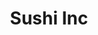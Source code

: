 ---
layout: place
title: Sushi Inc
permalink: /florida/st-petersburg/sushi-inc.html
stateAbbr: FL
stateName: Florida
cityName: St. Petersburg
seo:
  type: restaurant
  links: http://sushiincorporated.com/
place_id: ChIJMSqPz5zhwogRQtowQFK5GNc
photos:
  - name: >-
      places/ChIJMSqPz5zhwogRQtowQFK5GNc/photos/AeeoHcI4Ee6fzHF1ght01HoUQBzWO-GDgfkPqXWuJvNv-jPLr_8Mn7r6OUp0OJ572tYXE-y-_d5Mzg10rc7LdajdOz0GZGEjT4oJFSwWPq-eFVgI0ezum6nW9D7C6wBGf8ZEv__-L_O4FRDqsbnJhLZoCH2dC8d8S2SN8wMnL2lx3qw1kWrADts7YyRcY2nP-7uEhMVWIjVoMZZLkPtRQcv-XV-0Eq6GtvF31eSjgCuJHCBYffDBe8BLkiUNEeh93trlolbR3ghnI7S0hUEQcHaaQ66l_q2D_RhiGh9TbCwKKLUW4Z5iovxz82GmzxflReRErkSMRjvUzgPT9bqqR9zpwXFEknd9bQKhuZbVCXMQNs4QQD3oKSipAjiB_uLDesjQGQlDMvzfIstn-Vn6DxHae3N8OuREtEg_M61sA7j8HwQrKTk
    widthPx: 2256
    heightPx: 1683
    authorAttributions:
      - displayName: john campbell
        uri: https://maps.google.com/maps/contrib/103788534874128733549
        photoUri: >-
          https://lh3.googleusercontent.com/a-/ALV-UjUGUTg5wEtiloZc7vsUcUtsJorkxaP30vyOdAFEQjsWJ1-D8I_N=s100-p-k-no-mo
    flagContentUri: >-
      https://www.google.com/local/imagery/report/?cb_client=maps_api_places.places_api&image_key=!1e10!2sCIHM0ogKEICAgIC6vb6PlwE&hl=en-US
    googleMapsUri: >-
      https://www.google.com/maps/place//data=!3m4!1e2!3m2!1sCIHM0ogKEICAgIC6vb6PlwE!2e10!4m2!3m1!1s0x88c2e19ccf8f2a31:0xd718b9524030da42
  - name: >-
      places/ChIJMSqPz5zhwogRQtowQFK5GNc/photos/AeeoHcKBuasnsqovaJvNHCycq_tFBdjRiWsRWRf42byK1zxdH9xwZUM5spenLseJB2vaEn-tK6O7p6eriwAjw42RkaD55M_wphXedPgXJ_c6BBF6fO9v1eG72nw4ltP8gS-gSgI2J2LHwHWcy5DnXq7mm09mXNwC7XaqfKKlD4UPb-mK4KyJIfmpgkxvNVERmPt6Zz8YTcwUQ8cNEzt4pH_8Ru7AMGvBf1Dj9fNGOP6BydDklHzKCIIwyl20xa7tQUguGRx2O0p0zht3Egot-bf3sSs8OZ_n26jhywPlSWzBbPKWCA
    widthPx: 2048
    heightPx: 1195
    authorAttributions:
      - displayName: Sushi Inc
        uri: https://maps.google.com/maps/contrib/110793315451446877356
        photoUri: >-
          https://lh3.googleusercontent.com/a/ACg8ocIJPgSFoHxjMoo4ct1v5Gr45WEZ6l7_Uy5keso-oMZTuW35RA=s100-p-k-no-mo
    flagContentUri: >-
      https://www.google.com/local/imagery/report/?cb_client=maps_api_places.places_api&image_key=!1e10!2sAF1QipM9QIa7EecrzuH9ETj76V5PnM5EORZIj8HaG2OQ&hl=en-US
    googleMapsUri: >-
      https://www.google.com/maps/place//data=!3m4!1e2!3m2!1sAF1QipM9QIa7EecrzuH9ETj76V5PnM5EORZIj8HaG2OQ!2e10!4m2!3m1!1s0x88c2e19ccf8f2a31:0xd718b9524030da42
  - name: >-
      places/ChIJMSqPz5zhwogRQtowQFK5GNc/photos/AeeoHcJtrBPaBsvR-xbeJiWJnqQIPGu8FnyfrXBFkBoUNwBW_l8FQ0IYjpHp5wneMJJYlaMrUsXvnmEDsObjx03WnZ_2JYC_yjxydtcy5xLUTl0SEPERWQB2iPvZPaINgMjEPGYHlsjMZa6mmCBKlKAUUzxn-w7KSF80Dl0rMt4CqY-7ZmC1JRNyWwb2ODy2T_nmPvWN7gWYS-m9TEAndiZa5xlcKXBEWk74P44DpQ_hnrl6NJg81AuxxWT_RbpRH1C7bgZD2YYCWiFBSxw0Cv2AsLpv3DDDMy6tRBhyB9ZWJFgiI4Jw8RiCOpQEbRWZ0y8rk3Q9zJPmULpR44bv2uuUXoVN6jmdnWXv-EpTtiZNDhnfjbbKd_HIAGNTrtor2eHfqkRgyFsdfCL-_VAQVbtBYpw7Rcod9tK3csBT90s40EnxAw
    widthPx: 2992
    heightPx: 2992
    authorAttributions:
      - displayName: Micah Gaudio
        uri: https://maps.google.com/maps/contrib/118153139097498102855
        photoUri: >-
          https://lh3.googleusercontent.com/a-/ALV-UjX-_xPWpBJiYEADlJwc5ugxJVhEwInFjOKpzEAt3OPvymBCACb8Bw=s100-p-k-no-mo
    flagContentUri: >-
      https://www.google.com/local/imagery/report/?cb_client=maps_api_places.places_api&image_key=!1e10!2sCIHM0ogKEICAgMCI8cWmWA&hl=en-US
    googleMapsUri: >-
      https://www.google.com/maps/place//data=!3m4!1e2!3m2!1sCIHM0ogKEICAgMCI8cWmWA!2e10!4m2!3m1!1s0x88c2e19ccf8f2a31:0xd718b9524030da42
  - name: >-
      places/ChIJMSqPz5zhwogRQtowQFK5GNc/photos/AeeoHcK88n1LxRcdJp2M2G4SPbR4-W_qNuAD7Jlx_qRJ-Z6Hf-TrgATYWjufWD8djOdtl_9f91ywT0Gk0OB1ZifzM68nMrHAIGLi19gCGvFynwZoa6qoRJt-c1fA3kjZZNyeey3kJ_IPl1boU-J3kVPB2hsj1VDyBwUAn46hteaDOPp3W_3_FUfVeCCNW-2nMq-WBSFZIIWngy_Hoy5u3ceJqTDLsB0-0aaJTvPhHtVNOCs_Lgyi9Qmv3suZcffM_IRDFvLQ45-_L3sMwB5GwkIMvygRasVcjhzi7h_XnkbG4gLh5GMWokxJIyG_Uycy8hNfB8fMDK8KYwb_nQcBwQFQmyxlSL0rtCtbNK042JOeESiYnO8wZcSjyJbzBDuouv1Jk1ksmdJ-zlnITG9HjY7mcM7XlgVnj6t7ElXqYu2Ifn4mQg
    widthPx: 3000
    heightPx: 3394
    authorAttributions:
      - displayName: Mike T
        uri: https://maps.google.com/maps/contrib/105483953857428116349
        photoUri: >-
          https://lh3.googleusercontent.com/a-/ALV-UjW3h2b8C_aN252vMPH1IEC9vv2oQm8HfVNdJqR8Jbtdxcd8k2AA=s100-p-k-no-mo
    flagContentUri: >-
      https://www.google.com/local/imagery/report/?cb_client=maps_api_places.places_api&image_key=!1e10!2sCIHM0ogKEICAgICzgeK1SA&hl=en-US
    googleMapsUri: >-
      https://www.google.com/maps/place//data=!3m4!1e2!3m2!1sCIHM0ogKEICAgICzgeK1SA!2e10!4m2!3m1!1s0x88c2e19ccf8f2a31:0xd718b9524030da42
  - name: >-
      places/ChIJMSqPz5zhwogRQtowQFK5GNc/photos/AeeoHcK1gc5K9uNbnCS1F3HsbemY3jDufgVVTJSiSpkzWsoKlMkRNWbflsTrhT_JCeVtgbtbMJ2QNam-nerKeb9qqSv_YlsxbAAPfpHcIwMuOO0VLVJdCRTPYt1i6Rq9VsUCN2BFuZXMJARldAZFBOzsNGmLcMr9MuleIs5TnqQK45Q76BpZB_k6TUN5g9LYfcpekfc6ntrRvLt7bFhwz_TmOfPwhmMwZqCM34--K8C_o-Hp1pvu-OIfmkLs63Exmhuf1em_3aoFRb8rJd-t-pP0FHvtpDdJchXS_IdTSsh8nL3z18nvYXM6AlBCUiDbzDkN2LbzTM5-kOxR-l9km333oWXjakF51Qs099FWBc1v0iKe2AMGgDCm_kCnuFl4rwnvrIYHhPo2JllNlW8wkJdtTEIWpWepXymevQlkDEalAMZY-w
    widthPx: 3024
    heightPx: 4032
    authorAttributions:
      - displayName: Claudia Chimento
        uri: https://maps.google.com/maps/contrib/113981809993440794901
        photoUri: >-
          https://lh3.googleusercontent.com/a-/ALV-UjXacOkPu24nvKwAG1TXDdTT_ExYzZT3c5TBdez7j2dn0oo2B7Mh=s100-p-k-no-mo
    flagContentUri: >-
      https://www.google.com/local/imagery/report/?cb_client=maps_api_places.places_api&image_key=!1e10!2sCIHM0ogKEICAgICdlLKiIA&hl=en-US
    googleMapsUri: >-
      https://www.google.com/maps/place//data=!3m4!1e2!3m2!1sCIHM0ogKEICAgICdlLKiIA!2e10!4m2!3m1!1s0x88c2e19ccf8f2a31:0xd718b9524030da42
  - name: >-
      places/ChIJMSqPz5zhwogRQtowQFK5GNc/photos/AeeoHcIHJiyjyWPAKGcEIlYFgUvQMQZOZ3CpkMYNJLWEzPp6zzvdaXU0w-zmyPYZcyP-3JR7U1gXS89m3HxTCHKvXttI_2n-Zpfg8ZyaayldBxwPzF7jLoPFIPcEJ1oNCY_gMtp7BngBebYtC9GlIglVo3FFn_MsKVQ4Eg0PaxB9V8NV0c2u4Zq4ZxEfhUEM8xMPdAAlk5-OifmFXLHUXZspkrDgYFVFkOCOCi_-HAdCdYw_KKVsfFJWUYYv-0tK-CtrvKwiUPZJ-9SRScn_2mpcSTF46sNt9ErlAi6JGGARImlOQcFUDaYQ6LbVAltrxhtRyZuzBsdSfBnI-sTihrUH5I-9-QR6Ks55XkVJTozycNDisM4fr6Gnlo8ItD9Pj25VwYxvZMqrlvSCmQUGaoXr9lQIf4sXwPkypOtFkqT1Etg6FLI
    widthPx: 4032
    heightPx: 3024
    authorAttributions:
      - displayName: Ryan Cassidy
        uri: https://maps.google.com/maps/contrib/100231181299008310053
        photoUri: >-
          https://lh3.googleusercontent.com/a-/ALV-UjXFz3OQxtDoTaRNNG0Al-QeY-oJRXlaf426MSjn4zWOSI-mvtJT=s100-p-k-no-mo
    flagContentUri: >-
      https://www.google.com/local/imagery/report/?cb_client=maps_api_places.places_api&image_key=!1e10!2sCIHM0ogKEICAgICpiM_SrwE&hl=en-US
    googleMapsUri: >-
      https://www.google.com/maps/place//data=!3m4!1e2!3m2!1sCIHM0ogKEICAgICpiM_SrwE!2e10!4m2!3m1!1s0x88c2e19ccf8f2a31:0xd718b9524030da42
  - name: >-
      places/ChIJMSqPz5zhwogRQtowQFK5GNc/photos/AeeoHcJJw0j-EPavbhaygdLuixjpRPmLa_Ll9x8FffzAWKG-QF8hs9E5wNvOBFjSQS7l0ZUcQq-mjMCEod38wQFTc_pyRp-wGi2a6jlLm57g6Fnzf-1D-EPo106FSZTd_7WfRM0bO_zqfZNYqb4yWmji26yPgdW0FDFdUF-Az4sD0isbSCmqcNsd8ybdP4mVUYW2WPCnHmTsCB5ywvyLOF-F_TJml_akQP-4Rxoo769LkZ7lSZzdUaxonnK2C8FX8yoan0eI23LURG5M7PrEabmyi2hYUMyiF-HEwfeUfIgDJ4X5wFLfZDU9RxkP2qxRdwnKkAqrB79_l320a9pd1C6Ou60AsbzcJIai4FNXva-mp-JG0MctthdGQh0evaFlryxvjg5Rd53e9gVgXsjn7tKtvjVqX0Dv-SmMo6Qfm2nm45EAEXva
    widthPx: 4000
    heightPx: 3000
    authorAttributions:
      - displayName: Harrison Tsai
        uri: https://maps.google.com/maps/contrib/117418068610751707824
        photoUri: >-
          https://lh3.googleusercontent.com/a-/ALV-UjV9WsDGicwDG-gwzTjRslNkF8hkejTCbw0oZCVH2szk10SrVrqq=s100-p-k-no-mo
    flagContentUri: >-
      https://www.google.com/local/imagery/report/?cb_client=maps_api_places.places_api&image_key=!1e10!2sCIHM0ogKEICAgID3xcbemAE&hl=en-US
    googleMapsUri: >-
      https://www.google.com/maps/place//data=!3m4!1e2!3m2!1sCIHM0ogKEICAgID3xcbemAE!2e10!4m2!3m1!1s0x88c2e19ccf8f2a31:0xd718b9524030da42
  - name: >-
      places/ChIJMSqPz5zhwogRQtowQFK5GNc/photos/AeeoHcIzOXuvEDNXDY26bDr3A1T43jd7u8QAZEEjM1Pa5YaEIEq8Dqu2CSjRpgLMeSIbT-5YNIUZRYGzWzdRzGcORdPgPmszBQrYr7l9sdex11kSB2ypD4-nYjhI0tPgZC7PjknwyEWNmWkoETJi17nIYcI26zEbXdfVOPxGxqAx9IHxW2S4sbKReKsUmuAeAFd9hCNP1R8BFySVDHK1bRfmAOlqXGxzE51D15P1t_QGG1KbHP_NPsb_VFkk4vzps3ffuYqh9QQ7T3GwveegzlGa3FW0AmeKdLbS5IAdqOi-mtNBjw
    widthPx: 1428
    heightPx: 1442
    authorAttributions:
      - displayName: Sushi Inc
        uri: https://maps.google.com/maps/contrib/110793315451446877356
        photoUri: >-
          https://lh3.googleusercontent.com/a/ACg8ocIJPgSFoHxjMoo4ct1v5Gr45WEZ6l7_Uy5keso-oMZTuW35RA=s100-p-k-no-mo
    flagContentUri: >-
      https://www.google.com/local/imagery/report/?cb_client=maps_api_places.places_api&image_key=!1e10!2sAF1QipPUsd4ZMeBGjJA3maNAbd9mnz0d884A-hicQ2Xq&hl=en-US
    googleMapsUri: >-
      https://www.google.com/maps/place//data=!3m4!1e2!3m2!1sAF1QipPUsd4ZMeBGjJA3maNAbd9mnz0d884A-hicQ2Xq!2e10!4m2!3m1!1s0x88c2e19ccf8f2a31:0xd718b9524030da42
  - name: >-
      places/ChIJMSqPz5zhwogRQtowQFK5GNc/photos/AeeoHcK4eBeCnjkEU4JZ5HeyDqEWmpEyHQFKtvyu8qzFTewbZlcpzHEvkhuTZMldE49f-NbzPV3yfSQPs9zlUxcBVIwI213yUfrvcQ97qQjDOoVd4f4P9fwjRqjsc4xgK_ELM42R8KCMxL1b9nlC3x6B6HvvhGQy_-cUgwZjVFGCGbdTmWCgugwqaH_MuES-_rjV6QFaq4JiA2PPm8cjPWcRNjRmp4mHbsus_z52T5YwhYewx8aFFXd-yK1dcEv47sdXed_YreZ3tWnihgYOO2dNVBcvOvHcuBQ23EAQwpbtu-YiwciUUtgEnpHwDTRXUeygEN49i0iji-ctmkED43sq_ZX_iDVFN_8KeIzg7rEZnfRLhJ_8WfPGxqSwOl5S5tGnUVfpmYzOwO5LW2pQxzSAmd2JsRg8hpHtRqowlZ4Q8MVf6Q
    widthPx: 3024
    heightPx: 4032
    authorAttributions:
      - displayName: Daniel Rodriguez
        uri: https://maps.google.com/maps/contrib/100743807955641862809
        photoUri: >-
          https://lh3.googleusercontent.com/a-/ALV-UjUpNhTdaU14LB8KKiquVTwt13yP_cGaRQcxs79pPfcUjocgY3NZ1Q=s100-p-k-no-mo
    flagContentUri: >-
      https://www.google.com/local/imagery/report/?cb_client=maps_api_places.places_api&image_key=!1e10!2sCIHM0ogKEICAgICbieTGLQ&hl=en-US
    googleMapsUri: >-
      https://www.google.com/maps/place//data=!3m4!1e2!3m2!1sCIHM0ogKEICAgICbieTGLQ!2e10!4m2!3m1!1s0x88c2e19ccf8f2a31:0xd718b9524030da42
  - name: >-
      places/ChIJMSqPz5zhwogRQtowQFK5GNc/photos/AeeoHcL2wY30huY-Dy7CZWGprGhxjgK0ghuEf-mNPLtqo1-EZZnT2pGySIQPzlqgjbBs91-RPr57OmRM7uyuUIy-HWQhtbpnTExWRx1_tNnVl2cMExiZayzbVkR7OXDFLdSuZV1KufsI1eFPjMnSY6DhXGLKqwqztsxywzRXk9cMwxublL0W4yEx9VojEXZ7a717kN_6J-G0oOazIjueXuieQPJi_WBLGM_og6Wm16e0ZsBhDpCBtLMm73t3m9aASgYxergIdS08qBhSWgjOHzUaiRf6Pt3unYOaITPOBZI_w6EL-W29tPyJahYAMXMUDOaZmRHA96PIyAFq9zjEhZ_bATEjHgOCD-tRa0sqvjRfYWH6M_kDJFpnMMspDTjzZCDWJHEHhbwKCP9ZbO2LfC0GUo4Ux6n6-8CA1vAH-0kAiZuA7-cn
    widthPx: 1900
    heightPx: 1069
    authorAttributions:
      - displayName: Michael Scott Novilla
        uri: https://maps.google.com/maps/contrib/117292730339176298860
        photoUri: >-
          https://lh3.googleusercontent.com/a-/ALV-UjVPqrvqsu2mlwZt_m8YbCynLU1zj5wsgVmkwW6QSkA_pFmQSOd5Tw=s100-p-k-no-mo
    flagContentUri: >-
      https://www.google.com/local/imagery/report/?cb_client=maps_api_places.places_api&image_key=!1e10!2sCIHM0ogKEICAgIDkyfT17AE&hl=en-US
    googleMapsUri: >-
      https://www.google.com/maps/place//data=!3m4!1e2!3m2!1sCIHM0ogKEICAgIDkyfT17AE!2e10!4m2!3m1!1s0x88c2e19ccf8f2a31:0xd718b9524030da42
address: 270 1st Ave N, St. Petersburg, FL 33701, USA
street: 270 1st Ave N
city: St. Petersburg
state: FL
zip: '33701'
country: USA
neighborhood: Waterfront Arts District
latitude: '27.771935'
longitude: '-82.636852'
accessibility_options:
  wheelchairAccessibleParking: true
  wheelchairAccessibleEntrance: true
  wheelchairAccessibleRestroom: true
  wheelchairAccessibleSeating: true
business_status: OPERATIONAL
name: Sushi Inc
google_maps_links:
  directionsUri: >-
    https://www.google.com/maps/dir//''/data=!4m7!4m6!1m1!4e2!1m2!1m1!1s0x88c2e19ccf8f2a31:0xd718b9524030da42!3e0
  placeUri: https://maps.google.com/?cid=15499341880510962242
  writeAReviewUri: >-
    https://www.google.com/maps/place//data=!4m3!3m2!1s0x88c2e19ccf8f2a31:0xd718b9524030da42!12e1
  reviewsUri: >-
    https://www.google.com/maps/place//data=!4m4!3m3!1s0x88c2e19ccf8f2a31:0xd718b9524030da42!9m1!1b1
  photosUri: >-
    https://www.google.com/maps/place//data=!4m3!3m2!1s0x88c2e19ccf8f2a31:0xd718b9524030da42!10e5
primary_type: Sushi Restaurant
opening_hours:
  regular: null
  current: null
secondary_opening_hours:
  regular:
    weekdayDescriptions: null
    type: null
  current:
    weekdayDescriptions: null
    type: null
phone: (727) 800-9977
price_level: PRICE_LEVEL_MODERATE
price_range: $20 &ndash; $30
rating: '4.5'
rating_count: 0
website: http://sushiincorporated.com/
description: >-
  Experience Sushi Inc in St. Petersburg, FL$$$Sushi Inc in St. Petersburg, FL,
  offers a relaxed and inviting spot for enjoying fresh Japanese cuisine,
  blending traditional sushi with creative twists that appeal to sushi
  enthusiasts. The menu highlights flavorful rolls and hearty options like
  ramen, all prepared with high-quality ingredients in a casual setting that
  encourages unwinding with friends or on a date. Outdoor seating and happy hour
  specials add to the charm, making it an ideal choice for those seeking
  authentic yet approachable dining experiences. Accessibility features, such as
  wheelchair-friendly entrances and parking, ensure everyone can savor the
  vibrant atmosphere and well-crafted dishes without hassle.
generative_summary: >-
  Experience Sushi Inc in St. Petersburg, FL$$$Sushi Inc in St. Petersburg, FL,
  offers a relaxed and inviting spot for enjoying fresh Japanese cuisine,
  blending traditional sushi with creative twists that appeal to sushi
  enthusiasts. The menu highlights flavorful rolls and hearty options like
  ramen, all prepared with high-quality ingredients in a casual setting that
  encourages unwinding with friends or on a date. Outdoor seating and happy hour
  specials add to the charm, making it an ideal choice for those seeking
  authentic yet approachable dining experiences. Accessibility features, such as
  wheelchair-friendly entrances and parking, ensure everyone can savor the
  vibrant atmosphere and well-crafted dishes without hassle.
generative_disclosure: Summarized by AI using the Grok-3-Mini model.
reviews:
  - name: >-
      places/ChIJMSqPz5zhwogRQtowQFK5GNc/reviews/ChZDSUhNMG9nS0VJQ0FnTUNJOGNXbWFBEAE
    relativePublishTimeDescription: a week ago
    rating: 5
    text:
      text: >-
        Sushi Inc: where the rolls are tight, the vibes are right, and I left so
        full I considered rolling myself home."


        First off, let’s talk about the menu—it’s a
        choose-your-own-sushi-adventure novel with plot twists like Yakitori,
        Tuna Towers, and something called an Oreo Sensation which sounds like a
        Boy Band but tastes like deep-fried dessert heaven.


        I started with the Takoyaki, because nothing says “trust the process”
        like eating fried octopus puffs covered in bonito flakes that wave at
        you like they’re alive. Spoiler: they’re not. But they are delicious.


        Then I blacked out and woke up to a Surf and Turf Roll that changed my
        life. Fried shrimp, spicy krab, asparagus, and strip steak all in one
        bite? It was like a hibachi grill and a seafood boil had a love child.


        Also ordered the JaleTuna Bites, which sounds like something that would
        appear on Hot Ones. These little jalapeño-stuffed bombs were cheesy,
        spicy, and tempura-fried—aka the three major food groups.


        And let me just say—the ramen is no afterthought here. I ordered the
        tonkotsu pork broth and suddenly felt like I was in a Tokyo noodle shop
        being spiritually cleansed by broth and steam.


        For dessert, I obviously went full maniac and got the Oreo Sensation.
        Five tempura-fried Oreo puffs that looked me straight in the eye and
        dared me to finish them all. I did. I’m proud. I’m ashamed. I have no
        regrets.


        Pro tip: They do $2 off rolls during happy hour. That’s basically a sign
        from the universe.


        In short: If you like sushi, snacks, and feeling like you’re making
        questionable but amazing life choices, Sushi Inc is your new religion.
        Just be prepared to unbutton your pants after.
      languageCode: en
    originalText:
      text: >-
        Sushi Inc: where the rolls are tight, the vibes are right, and I left so
        full I considered rolling myself home."


        First off, let’s talk about the menu—it’s a
        choose-your-own-sushi-adventure novel with plot twists like Yakitori,
        Tuna Towers, and something called an Oreo Sensation which sounds like a
        Boy Band but tastes like deep-fried dessert heaven.


        I started with the Takoyaki, because nothing says “trust the process”
        like eating fried octopus puffs covered in bonito flakes that wave at
        you like they’re alive. Spoiler: they’re not. But they are delicious.


        Then I blacked out and woke up to a Surf and Turf Roll that changed my
        life. Fried shrimp, spicy krab, asparagus, and strip steak all in one
        bite? It was like a hibachi grill and a seafood boil had a love child.


        Also ordered the JaleTuna Bites, which sounds like something that would
        appear on Hot Ones. These little jalapeño-stuffed bombs were cheesy,
        spicy, and tempura-fried—aka the three major food groups.


        And let me just say—the ramen is no afterthought here. I ordered the
        tonkotsu pork broth and suddenly felt like I was in a Tokyo noodle shop
        being spiritually cleansed by broth and steam.


        For dessert, I obviously went full maniac and got the Oreo Sensation.
        Five tempura-fried Oreo puffs that looked me straight in the eye and
        dared me to finish them all. I did. I’m proud. I’m ashamed. I have no
        regrets.


        Pro tip: They do $2 off rolls during happy hour. That’s basically a sign
        from the universe.


        In short: If you like sushi, snacks, and feeling like you’re making
        questionable but amazing life choices, Sushi Inc is your new religion.
        Just be prepared to unbutton your pants after.
      languageCode: en
    authorAttribution:
      displayName: Micah Gaudio
      uri: https://www.google.com/maps/contrib/118153139097498102855/reviews
      photoUri: >-
        https://lh3.googleusercontent.com/a-/ALV-UjX-_xPWpBJiYEADlJwc5ugxJVhEwInFjOKpzEAt3OPvymBCACb8Bw=s128-c0x00000000-cc-rp-mo-ba7
    publishTime: '2025-04-02T23:19:30.046242Z'
    flagContentUri: >-
      https://www.google.com/local/review/rap/report?postId=ChZDSUhNMG9nS0VJQ0FnTUNJOGNXbWFBEAE&d=17924085&t=1
    googleMapsUri: >-
      https://www.google.com/maps/reviews/data=!4m6!14m5!1m4!2m3!1sChZDSUhNMG9nS0VJQ0FnTUNJOGNXbWFBEAE!2m1!1s0x88c2e19ccf8f2a31:0xd718b9524030da42
  - name: >-
      places/ChIJMSqPz5zhwogRQtowQFK5GNc/reviews/ChdDSUhNMG9nS0VJQ0FnSURQaDR2eDBnRRAB
    relativePublishTimeDescription: 4 months ago
    rating: 5
    text:
      text: >-
        I’m not in St. Pete often but this was right next door to an event I
        attended and my first time at Sushi Inc. Immediately loved the
        atmosphere and service, and the food was AMAZING! The spring rolls were
        so hot, fresh, and delicious with the chili sauce. I then ordered my own
        custom sushi roll and it was perfectly portioned and with great flavor.


        I highly recommend dining in at Sushi Inc in St. Pete - especially at
        the Sushi Bar! Steven, Sae, and Diana were amazing as I enjoyed their
        service and conversation. I will definitely be back again to enjoy more
        delightful items on the menu!
      languageCode: en
    originalText:
      text: >-
        I’m not in St. Pete often but this was right next door to an event I
        attended and my first time at Sushi Inc. Immediately loved the
        atmosphere and service, and the food was AMAZING! The spring rolls were
        so hot, fresh, and delicious with the chili sauce. I then ordered my own
        custom sushi roll and it was perfectly portioned and with great flavor.


        I highly recommend dining in at Sushi Inc in St. Pete - especially at
        the Sushi Bar! Steven, Sae, and Diana were amazing as I enjoyed their
        service and conversation. I will definitely be back again to enjoy more
        delightful items on the menu!
      languageCode: en
    authorAttribution:
      displayName: Leah Thompson
      uri: https://www.google.com/maps/contrib/111940679857096936504/reviews
      photoUri: >-
        https://lh3.googleusercontent.com/a/ACg8ocKhxmakrkGBPnpn38ZU3vWtyKcJ4lanhXbJVufZnsnWQUwXGUeG=s128-c0x00000000-cc-rp-mo-ba2
    publishTime: '2024-12-06T01:33:29.171214Z'
    flagContentUri: >-
      https://www.google.com/local/review/rap/report?postId=ChdDSUhNMG9nS0VJQ0FnSURQaDR2eDBnRRAB&d=17924085&t=1
    googleMapsUri: >-
      https://www.google.com/maps/reviews/data=!4m6!14m5!1m4!2m3!1sChdDSUhNMG9nS0VJQ0FnSURQaDR2eDBnRRAB!2m1!1s0x88c2e19ccf8f2a31:0xd718b9524030da42
  - name: >-
      places/ChIJMSqPz5zhwogRQtowQFK5GNc/reviews/ChZDSUhNMG9nS0VJQ0FnSURfeHN6bll3EAE
    relativePublishTimeDescription: 2 months ago
    rating: 5
    text:
      text: >-
        I have been conducting the Volcano Roll showdown all over the country
        and I’m happy to say Sushi Inc here in St Petersburg Fl takes the cake! 
        Best Volcano I’ve had in a while. Plus they actually have a volcano of a
        display! Stay tuned for more!!
      languageCode: en
    originalText:
      text: >-
        I have been conducting the Volcano Roll showdown all over the country
        and I’m happy to say Sushi Inc here in St Petersburg Fl takes the cake! 
        Best Volcano I’ve had in a while. Plus they actually have a volcano of a
        display! Stay tuned for more!!
      languageCode: en
    authorAttribution:
      displayName: Blake Emory
      uri: https://www.google.com/maps/contrib/117321740706036923906/reviews
      photoUri: >-
        https://lh3.googleusercontent.com/a-/ALV-UjXzSML9Wa7wbtIUftsowwuqlniyyc31GpWLOghhjhZMyoUhr50E=s128-c0x00000000-cc-rp-mo-ba4
    publishTime: '2025-01-23T19:29:42.155286Z'
    flagContentUri: >-
      https://www.google.com/local/review/rap/report?postId=ChZDSUhNMG9nS0VJQ0FnSURfeHN6bll3EAE&d=17924085&t=1
    googleMapsUri: >-
      https://www.google.com/maps/reviews/data=!4m6!14m5!1m4!2m3!1sChZDSUhNMG9nS0VJQ0FnSURfeHN6bll3EAE!2m1!1s0x88c2e19ccf8f2a31:0xd718b9524030da42
  - name: >-
      places/ChIJMSqPz5zhwogRQtowQFK5GNc/reviews/ChZDSUhNMG9nS0VJQ0FnTUR3em9US013EAE
    relativePublishTimeDescription: 2 weeks ago
    rating: 5
    text:
      text: >-
        Great vibe with modern music. Perfect spot to go on a date. SUSHI. WAS.
        AMAZING. Niasya helped our table and she was very sweet and
        knowledgeable. Will be back.
      languageCode: en
    originalText:
      text: >-
        Great vibe with modern music. Perfect spot to go on a date. SUSHI. WAS.
        AMAZING. Niasya helped our table and she was very sweet and
        knowledgeable. Will be back.
      languageCode: en
    authorAttribution:
      displayName: Erin McFall
      uri: https://www.google.com/maps/contrib/106258850017003776462/reviews
      photoUri: >-
        https://lh3.googleusercontent.com/a/ACg8ocIAz8NKmuSn4gMK_1maAeNZeFC1q9UWofq6C0sURygXvMQ5TQ=s128-c0x00000000-cc-rp-mo-ba2
    publishTime: '2025-03-25T22:30:26.621568Z'
    flagContentUri: >-
      https://www.google.com/local/review/rap/report?postId=ChZDSUhNMG9nS0VJQ0FnTUR3em9US013EAE&d=17924085&t=1
    googleMapsUri: >-
      https://www.google.com/maps/reviews/data=!4m6!14m5!1m4!2m3!1sChZDSUhNMG9nS0VJQ0FnTUR3em9US013EAE!2m1!1s0x88c2e19ccf8f2a31:0xd718b9524030da42
  - name: >-
      places/ChIJMSqPz5zhwogRQtowQFK5GNc/reviews/ChdDSUhNMG9nS0VJQ0FnTUNRMDdTNm5BRRAB
    relativePublishTimeDescription: a month ago
    rating: 5
    text:
      text: >-
        Great sushi and great service. Normally I am used to lemon but when in
        Florida line rules. Great house rolls with lime and great traditional
        rolls. Highly recommend for sushi fans.
      languageCode: en
    originalText:
      text: >-
        Great sushi and great service. Normally I am used to lemon but when in
        Florida line rules. Great house rolls with lime and great traditional
        rolls. Highly recommend for sushi fans.
      languageCode: en
    authorAttribution:
      displayName: Ron Haberle
      uri: https://www.google.com/maps/contrib/113778539916359761026/reviews
      photoUri: >-
        https://lh3.googleusercontent.com/a-/ALV-UjW5K6UDQm2D-UZuQDsxZkBfELplDJTpe8Fj5vDffrvtOl0YFiApXQ=s128-c0x00000000-cc-rp-mo-ba4
    publishTime: '2025-03-07T00:07:01.126850Z'
    flagContentUri: >-
      https://www.google.com/local/review/rap/report?postId=ChdDSUhNMG9nS0VJQ0FnTUNRMDdTNm5BRRAB&d=17924085&t=1
    googleMapsUri: >-
      https://www.google.com/maps/reviews/data=!4m6!14m5!1m4!2m3!1sChdDSUhNMG9nS0VJQ0FnTUNRMDdTNm5BRRAB!2m1!1s0x88c2e19ccf8f2a31:0xd718b9524030da42
review_summary: >-
  Insights from Sushi Diners$$$Visitors frequently praise the exceptional
  quality of the sushi rolls and other Japanese favorites, noting their fresh
  flavors and inventive combinations that make every meal memorable. The lively
  vibe and welcoming service create a fun environment perfect for casual outings
  or groups, with many highlighting the value of happy hour deals and variety in
  the menu. Feedback often mentions standout dishes like specialty rolls and
  ramen, which deliver a satisfying mix of taste and portion sizes that leave
  diners coming back for more. Overall, it's a go-to spot for those searching
  for top-rated sushi options nearby, offering a positive and enjoyable
  experience that balances affordability with delicious results.
review_disclosure: Summarized by AI using the Grok-3-Mini model.
parking_options:
  paidParkingLot: true
  freeStreetParking: true
  paidStreetParking: true
payment_options:
  acceptsCreditCards: true
  acceptsDebitCards: true
  acceptsCashOnly: false
  acceptsNfc: true
allow_dogs: null
curbside_pickup: true
delivery: true
dine_in: true
good_for_children: null
good_for_groups: true
good_for_sports: false
live_music: false
menu_for_children: false
outdoor_seating: true
reservable: true
restroom: true
serves_beer: true
serves_breakfast: false
serves_brunch: false
serves_cocktails: true
serves_coffee: true
serves_dinner: true
serves_dessert: true
serves_lunch: true
serves_vegetarian_food: true
serves_wine: true
takeout: true
update_category: pro
places_description: >-
  Casual option dispensing traditional sushi, signature rolls & cooked Japanese
  fare including ramen.

---